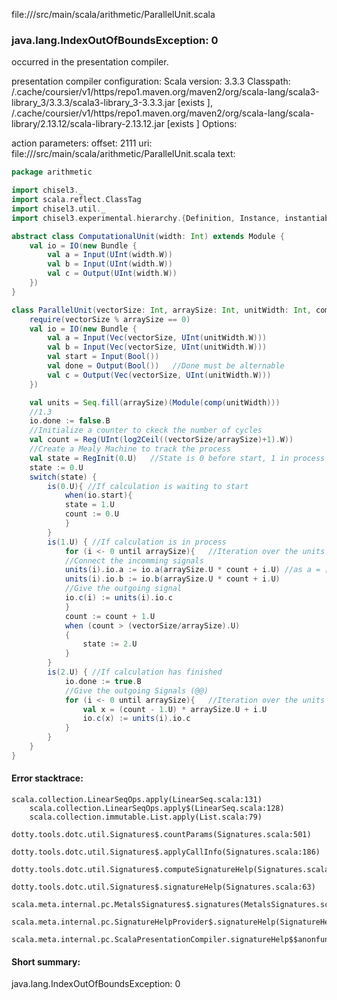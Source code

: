 file://<WORKSPACE>/src/main/scala/arithmetic/ParallelUnit.scala
### java.lang.IndexOutOfBoundsException: 0

occurred in the presentation compiler.

presentation compiler configuration:
Scala version: 3.3.3
Classpath:
<HOME>/.cache/coursier/v1/https/repo1.maven.org/maven2/org/scala-lang/scala3-library_3/3.3.3/scala3-library_3-3.3.3.jar [exists ], <HOME>/.cache/coursier/v1/https/repo1.maven.org/maven2/org/scala-lang/scala-library/2.13.12/scala-library-2.13.12.jar [exists ]
Options:



action parameters:
offset: 2111
uri: file://<WORKSPACE>/src/main/scala/arithmetic/ParallelUnit.scala
text:
```scala
package arithmetic

import chisel3._
import scala.reflect.ClassTag
import chisel3.util._
import chisel3.experimental.hierarchy.{Definition, Instance, instantiable, public}

abstract class ComputationalUnit(width: Int) extends Module {
    val io = IO(new Bundle {
        val a = Input(UInt(width.W))
        val b = Input(UInt(width.W))
        val c = Output(UInt(width.W))
    })  
}

class ParallelUnit(vectorSize: Int, arraySize: Int, unitWidth: Int, comp : (Int) => ComputationalUnit) extends Module {
    require(vectorSize % arraySize == 0)
    val io = IO(new Bundle {
        val a = Input(Vec(vectorSize, UInt(unitWidth.W)))
        val b = Input(Vec(vectorSize, UInt(unitWidth.W)))
        val start = Input(Bool())
        val done = Output(Bool())   //Done must be alternable
        val c = Output(Vec(vectorSize, UInt(unitWidth.W)))
    })

    val units = Seq.fill(arraySize)(Module(comp(unitWidth)))
    //1.3
    io.done := false.B
    //Initialize a counter to ckeck the number of cycles
    val count = Reg(UInt(log2Ceil((vectorSize/arraySize)+1).W))
    //Create a Mealy Machine to track the process
    val state = RegInit(0.U)   //State is 0 before start, 1 in process and 2 when done
    state := 0.U
    switch(state) {
        is(0.U){ //If calculation is waiting to start
            when(io.start){
            state = 1.U
            count := 0.U
            }
        }
        is(1.U) { //If calculation is in process
            for (i <- 0 until arraySize){   //Iteration over the units
            //Connect the incomming signals
            units(i).io.a := io.a(arraySize.U * count + i.U) //as a = [a00; a01; a02; ...; a0arraySize; a10; a11; a12; ...]
            units(i).io.b := io.b(arraySize.U * count + i.U)
            //Give the outgoing signal
            io.c(i) := units(i).io.c
            }
            count := count + 1.U
            when (count > (vectorSize/arraySize).U)
            {
                state := 2.U
            }
        }
        is(2.U) { //If calculation has finished
            io.done := true.B
            //Give the outgoing Signals (@@)
            for (i <- 0 until arraySize){   //Iteration over the units
                val x = (count - 1.U) * arraySize.U + i.U
                io.c(x) := units(i).io.c
            }
        }
    }
}
```



#### Error stacktrace:

```
scala.collection.LinearSeqOps.apply(LinearSeq.scala:131)
	scala.collection.LinearSeqOps.apply$(LinearSeq.scala:128)
	scala.collection.immutable.List.apply(List.scala:79)
	dotty.tools.dotc.util.Signatures$.countParams(Signatures.scala:501)
	dotty.tools.dotc.util.Signatures$.applyCallInfo(Signatures.scala:186)
	dotty.tools.dotc.util.Signatures$.computeSignatureHelp(Signatures.scala:94)
	dotty.tools.dotc.util.Signatures$.signatureHelp(Signatures.scala:63)
	scala.meta.internal.pc.MetalsSignatures$.signatures(MetalsSignatures.scala:17)
	scala.meta.internal.pc.SignatureHelpProvider$.signatureHelp(SignatureHelpProvider.scala:51)
	scala.meta.internal.pc.ScalaPresentationCompiler.signatureHelp$$anonfun$1(ScalaPresentationCompiler.scala:412)
```
#### Short summary: 

java.lang.IndexOutOfBoundsException: 0